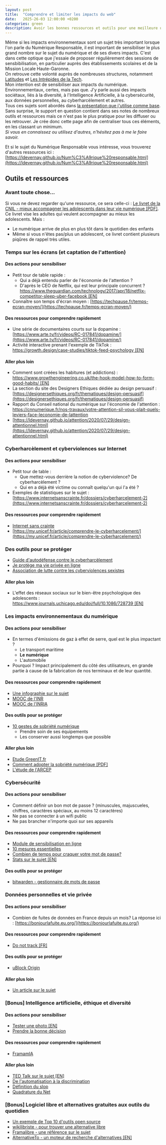 ```yaml
---
layout: post
title:  "Comprendre et limiter les impacts du web"
date:   2025-26-03 12:00:00 +0200
categories: green
description: Avoir les bonnes ressources et outils pour une meilleure utilisation du numérique
---
```


Même si les impacts environnementaux sont un sujet très important lorsque l'on parle du Numérique Responsable, il est important de sensibiliser le plus grand nombre sur le sujet du numérique et de ses divers impacts. C'est dans cette optique que j'essaie de proposer régulièrement des sessions de sensbibilisation, en particulier auprès des établissements scolaires et de la Mission Locale Haute-Garonne.   
On retrouve cette volonté auprès de nombreuses structures, notamment [Latitudes](https://www.latitudes.cc/) et [Les Intrépides de la Tech](https://www.intrepidesdelatech.org/).  
Mon intention est de sensibiliser aux impacts du numérique. Environnementaux, certes, mais pas que. J'y parle aussi des impacts sociétaux, liés à la diversité, à l'Intelligence Artificielle, à la cybersécurité, aux données personnelles, au cyberharcèlement et autres.  
Tous ces sujets sont abordés dans [la présentation que j'utilise comme base](https://ldevernay.github.io/presentations/impacts-numerique.html).  
Sans surprise, le support en question contient dans ses notes de nombreux outils et ressources mais ce n'est pas le plus pratique pour les diffuser ou les retrouver. Je crée donc cette page afin de centraliser tous ces éléments, en les classant un minimum.  
*Si vous en connaissez ou utilisez d'autres, n'hésitez pas à me le faire savoir.* 
   
Et si le sujet du Numérique Responsable vous intéresse, vous trouverez d'autres ressources ici : [https://ldevernay.github.io/Num%C3%A9rique%20responsable.html](https://ldevernay.github.io/Num%C3%A9rique%20responsable.html)


## Outils et ressources

### Avant toute chose...
Si vous ne devez regarder qu'une ressource, ce sera celle-ci : [Le livret de la CNIL - mieux accompagner les adolescents dans leur vie numérique [PDF]](https://www.cnil.fr/sites/cnil/files/2025-03/livret_adultes_un_ocean_de_donnees.pdf). Ce livret vise les adultes qui veulent accompagner au mieux les adolescents. Mais : 
* Le numérique arrive de plus en plus tôt dans le quotidien des enfants
* Même si vous n'êtes pas/plus un adolescent, ce livret contient plusieurs piqûres de rappel très utiles. 
   
### Temps sur les écrans (et captation de l'attention)
#### Des actions pour sensibiliser 
* Petit tour de table rapide : 
    * Qui a déjà entendu parler de l'économie de l'attention ? 
    * D'après le CEO de Netflix, qui est leur principale concurrent ? [https://www.theguardian.com/technology/2017/apr/18/netflix-competitor-sleep-uber-facebook [EN]](https://www.theguardian.com/technology/2017/apr/18/netflix-competitor-sleep-uber-facebook)
* Connaître son temps d'écran moyen : [https://techpause.fr/temps-ecran-moyen/](https://techpause.fr/temps-ecran-moyen/)
  
#### Des ressources pour comprendre rapidement
* Une série de documentaires courts sur la dopamine : [https://www.arte.tv/fr/videos/RC-017841/dopamine/](https://www.arte.tv/fr/videos/RC-017841/dopamine/)
* Activité interactive prenant l'exemple de TikTok : [https://growth.design/case-studies/tiktok-feed-psychology [EN]](https://growth.design/case-studies/tiktok-feed-psychology )
  
#### Aller plus loin
* Comment sont créées les habitures (et addictions) : [https://www.growthengineering.co.uk/the-hook-model-how-to-form-good-habits/ [EN]](https://www.growthengineering.co.uk/the-hook-model-how-to-form-good-habits/)
* La section du site des Designers Ethiques dédiée au design persuasif : [https://designersethiques.org/fr/thematiques/design-persuasif](https://designersethiques.org/fr/thematiques/design-persuasif)
* Rapport du Conseil national du numérique sur l'économie de l'attention : [https://cnnumerique.fr/nos-travaux/votre-attention-sil-vous-plait-quels-leviers-face-leconomie-de-lattention ](https://cnnumerique.fr/nos-travaux/votre-attention-sil-vous-plait-quels-leviers-face-leconomie-de-lattention )
* [https://ldevernay.github.io/attention/2020/07/29/design-attentionnel.html](https://ldevernay.github.io/attention/2020/07/29/design-attentionnel.html)


### Cyberharcèlement et cyberviolences sur Internet 
#### Des actions pour sensibiliser 
* Petit tour de table :
    * Que mettez-vous derrière la notion de cyberviolence? De cyberharcèlement ? 
    * Qui en a déjà été victime ou connaît quelqu'un qui l'a été ? 
* Exemples de statistiques sur le sujet : [https://www.internetsanscrainte.fr/dossiers/cyberharcelement-2](https://www.internetsanscrainte.fr/dossiers/cyberharcelement-2)

#### Des ressources pour comprendre rapidement
* [Internet sans crainte](https://www.internetsanscrainte.fr/)
* [https://my.unicef.fr/article/comprendre-le-cyberharcelement/](https://my.unicef.fr/article/comprendre-le-cyberharcelement/)

### Des outils pour se protéger
* [Guide d'autodéfense contre le cyberharcèlement](https://www.nosvoixnoscombats.com/)
* [Je protège ma vie privée en ligne](https://www.guide-protection-numerique.com/)
* [Association de lutte contre les cyberviolences sexistes](https://echap.eu.org/ressources/)

#### Aller plus loin
* L'effet des réseaux sociaux sur le bien-être psychologique des adolescents : [https://www.journals.uchicago.edu/doi/full/10.1086/728739 [EN]](https://www.journals.uchicago.edu/doi/full/10.1086/728739)


### Les impacts environnementaux du numérique
#### Des actions pour sensibiliser 
* En termes d'émissions de gaz à effet de serre, quel est le plus impactant ? 
    * Le transport maritime
    * **Le numérique**
    * L'automobile
* Pourquoi ? Impact principalement du côté des utilisateurs, en grande partie à cause de la fabrication de nos terminaux et de leur quantité. 

#### Des ressources pour comprendre rapidement
* [Une infographie sur le sujet](https://archives.qqf.fr/infographie/69/pollution-numerique-du-clic-au-declic)
* [MOOC de l'INR](https://www.academie-nr.org/#mooc-nr)
* [MOOC de l'INRIA](https://www.fun-mooc.fr/fr/cours/impacts-environnementaux-du-numerique/)

#### Des outils pour se protéger
* [10 gestes de sobriété numérique](https://librairie.ademe.fr/consommer-autrement/5885-10-gestes-de-sobriete-numerique-pour-tous.html)
    * Prendre soin de ses équipements
    * Les conserver aussi longtemps que possible

#### Aller plus loin
* [Etude GreenIT.fr](https://www.greenit.fr/2025/02/04/le-numerique-cest-40-du-budget-climat-soutenable/)
* [Comment adopter la sobriété numérique [PDF]](https://librairie.ademe.fr/ged/9193/guide-comment-adopter-sobriete-numerique.pdf)
* [L'étude de l'ARCEP](https://www.arcep.fr/la-regulation/grands-dossiers-thematiques-transverses/lempreinte-environnementale-du-numerique.html)

### Cybersécurité
#### Des actions pour sensibiliser 
* Comment définir un bon mot de passe ? (minuscules, majuscueles, chiffres, caractères spéciaux, au moins 12 caractères)
* Ne pas se connecter à un wifi public
* Ne pas brancher n'importe quoi sur ses appareils

#### Des ressources pour comprendre rapidement
* [Module de sensibilisation en ligne](https://www.cybermalveillance.gouv.fr/sens-cyber/apprendre)
* [10 mesures essentielles](https://www.cybermalveillance.gouv.fr/tous-nos-contenus/bonnes-pratiques/10-mesures-essentielles-assurer-securite-numerique)
* [Combien de temps pour craquer votre mot de passe?](https://www.hivesystems.com/blog/are-your-passwords-in-the-green)
* [Stats sur le sujet [EN]](https://www.forbes.com/advisor/education/it-and-tech/cybersecurity-statistics/)

#### Des outils pour se protéger
* [bitwarden - gestionnaire de mots de passe](https://bitwarden.com/fr-fr/)


### Données personnelles et vie privée
#### Des actions pour sensibiliser 
* Combien de fuites de données en France depuis un mois? La réponse ici : [https://bonjourlafuite.eu.org/](https://bonjourlafuite.eu.org/)

#### Des ressources pour comprendre rapidement
* [Do not track [FR]](https://donottrack-doc.com/fr/intro/)

#### Des outils pour se protéger
* [uBlock Origin](https://ublockorigin.com/fr)

#### Aller plus loin
* [Un article sur le sujet](https://ldevernay.github.io/contributions/2020/09/14/poids-capitalisme-surveillance.html)


### [Bonus] Intelligence artificielle, éthique et diversité
#### Des actions pour sensibiliser 
* [Tester une photo [EN]](https://theyseeyourphotos.com/)
* [Prendre la bonne décision](https://www.moralmachine.net/hl/fr)

#### Des ressources pour comprendre rapidement
* [FramamIA](https://framamia.org/fr/)

#### Aller plus loin
* [TED Talk sur le sujet [EN]](https://www.ted.com/talks/joy_buolamwini_how_i_m_fighting_bias_in_algorithms#t-50451)
* [De l'automatisation à la discrimination](https://www.internetactu.net/2020/09/15/de-lautomatisation-de-la-discrimination/)
* [Définition du slop](https://fr.wikipedia.org/wiki/Slop_(intelligence_artificielle))
* [Quadrature du Net](https://www.laquadrature.net/)

### [Bonus] Logiciel libre et alternatives gratuites aux outils du quotidien
* [Un exemple de Top 10 d'outils open source](https://www.justgeek.fr/les-meilleurs-logiciels-open-source-107372/)
* [wikilibriste - pour trouver une alternative libre](https://wikilibriste.fr/fr/debutant/logiciel-alternative-libre)
* [Framalibre - une référence sur le sujet](https://framalibre.org/)
* [AlternativeTo - un moteur de recherche d'alternatives [EN]](https://alternativeto.net/)
